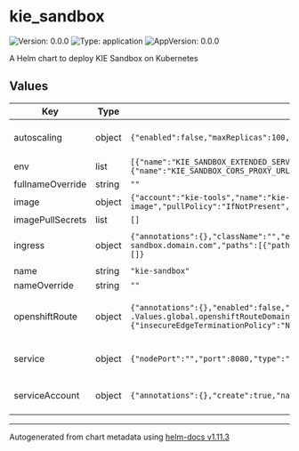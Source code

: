 # kie_sandbox

![Version: 0.0.0](https://img.shields.io/badge/Version-0.0.0-informational?style=flat-square) ![Type: application](https://img.shields.io/badge/Type-application-informational?style=flat-square) ![AppVersion: 0.0.0](https://img.shields.io/badge/AppVersion-0.0.0-informational?style=flat-square)

A Helm chart to deploy KIE Sandbox on Kubernetes

## Values

| Key              | Type   | Default                                                                                                                                                                 | Description                                                                                                                               |
| ---------------- | ------ | ----------------------------------------------------------------------------------------------------------------------------------------------------------------------- | ----------------------------------------------------------------------------------------------------------------------------------------- |
| autoscaling      | object | `{"enabled":false,"maxReplicas":100,"minReplicas":1,"targetCPUUtilizationPercentage":80}`                                                                               | KIE Sandbox HorizontalPodAutoscaler configuration (https://kubernetes.io/docs/tasks/run-application/horizontal-pod-autoscale/)            |
| env              | list   | `[{"name":"KIE_SANDBOX_EXTENDED_SERVICES_URL","value":"http://127.0.0.1:21345\""},{"name":"KIE_SANDBOX_CORS_PROXY_URL","value":"http://127.0.0.1:8081"}]`               | Env variables for KIE Sandbox deployment                                                                                                  |
| fullnameOverride | string | `""`                                                                                                                                                                    | Overrides charts full name                                                                                                                |
| image            | object | `{"account":"kie-tools","name":"kie-sandbox-image","pullPolicy":"IfNotPresent","registry":"quay.io","tag":"latest"}`                                                    | Image source configuration for the KIE Sandbox image                                                                                      |
| imagePullSecrets | list   | `[]`                                                                                                                                                                    | Pull secrets used when pulling KIE Sandbox image                                                                                          |
| ingress          | object | `{"annotations":{},"className":"","enabled":false,"hosts":[{"host":"kie-sandbox.domain.com","paths":[{"path":"/","pathType":"ImplementationSpecific"}]}],"tls":[]}`     | KIE Sandbox Ingress configuration (https://kubernetes.io/docs/concepts/services-networking/ingress/)                                      |
| name             | string | `"kie-sandbox"`                                                                                                                                                         | The KIE Sandbox application name                                                                                                          |
| nameOverride     | string | `""`                                                                                                                                                                    | Overrides charts name                                                                                                                     |
| openshiftRoute   | object | `{"annotations":{},"enabled":false,"host":"kie-sandbox.{{ .Values.global.openshiftRouteDomain }}","tls":{"insecureEdgeTerminationPolicy":"None","termination":"edge"}}` | KIE Sandbox OpenShift Route configuration (https://docs.openshift.com/container-platform/4.14/networking/routes/route-configuration.html) |
| service          | object | `{"nodePort":"","port":8080,"type":"ClusterIP"}`                                                                                                                        | KIE Sandbox Service configuration (https://kubernetes.io/docs/concepts/services-networking/service/)                                      |
| serviceAccount   | object | `{"annotations":{},"create":true,"name":""}`                                                                                                                            | KIE Sandbox ServiceAccount configuration (https://kubernetes.io/docs/concepts/security/service-accounts/)                                 |

---

Autogenerated from chart metadata using [helm-docs v1.11.3](https://github.com/norwoodj/helm-docs/releases/v1.11.3)
